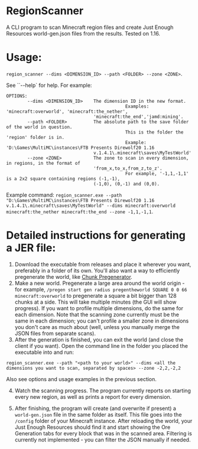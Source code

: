 # RegionScanner
A CLI program to scan Minecraft region files and create Just Enough Resources world-gen.json files from the results. Tested on 1.16.

# Usage:
`region_scanner --dims <DIMENSION_ID> --path <FOLDER> --zone <ZONE>`.

See ``--help` for help. For example:
```
OPTIONS:
        --dims <DIMENSION_ID>    The dimension ID in the new format.
                                             Examples: 'minecraft:overworld', 'minecraft:the_nether',
                                 'minecraft:the_end','jamd:mining'.
        --path <FOLDER>          The absolute path to the save folder of the world in question.
                                             This is the folder the 'region' folder is in.
                                             Example: 'D:\Games\MultiMC\instances\FTB Presents Direwolf20 1.16
                                 v.1.4.1\.minecraft\saves\MyTestWorld'
        --zone <ZONE>            The zone to scan in every dimension, in regions, in the format of
                                 'from_x,to_x,from_z,to_z'.
                                             For example, '-1,1,-1,1' is a 2x2 square containing regions (-1,-1),
                                 (-1,0), (0,-1) and (0,0).
```

Example command: `region_scanner.exe --path "D:\Games\MultiMC\instances\FTB Presents Direwolf20 1.16 v.1.4.1\.minecraft\saves\MyTestWorld" --dims minecraft:overworld minecraft:the_nether minecraft:the_end --zone -1,1,-1,1`.

# Detailed instructions for generating a JER file:
1. Download the executable from releases and place it wherever you want, preferably in a folder of its own. You'll also want a way to efficiently pregenerate the world, like [Chunk Pregenerator](https://www.curseforge.com/minecraft/mc-mods/chunkpregenerator).
2. Make a new world. Pregenerate a large area around the world origin - for example, `/pregen start gen radius pregentheworld SQUARE 0 0 66 minecraft:overworld` to pregenerate a square a bit bigger than 128 chunks at a side. This will take multiple minutes (the GUI will show progress). If you want to profile multiple dimensions, do the same for each dimension. Note that the scanning zone currently must be the same in each dimension; you can't profile a smaller zone in dimensions you don't care as much about (well,  unless you manually merge the JSON files from separate scans).
3. After the generation is finished, you can exit the world (and close the client if you want). Open the command line in the folder you placed the executable into and run: 
```
region_scanner.exe --path "<path to your world>" --dims <all the dimensions you want to scan, separated by spaces> --zone -2,2,-2,2
```
Also see options and usage examples in the previous section.

4. Watch the scanning progress. The program currently reports on starting every new region, as well as prints a report for every dimension.

5. After finishing, the program will create (and overwrite if present) a `world-gen.json` file in the same folder as itself. This file goes into the `/config` folder of your Minecraft instance. After reloading the world, your Just Enough Resources should find it and start showing the Ore Generation tabs for every block that was in the scanned area. Filtering is currently not implemented - you can filter the JSON manually if needed.
